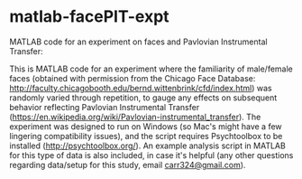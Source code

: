 # matlab-facePIT-expt
MATLAB code for an experiment on faces and Pavlovian Instrumental Transfer:

This is MATLAB code for an experiment where the familiarity of male/female faces (obtained with permission from the Chicago Face Database: http://faculty.chicagobooth.edu/bernd.wittenbrink/cfd/index.html) was randomly varied through repetition, to gauge any effects on subsequent behavior reflecting Pavlovian Instrumental Transfer (https://en.wikipedia.org/wiki/Pavlovian-instrumental_transfer).  The experiment was designed to run on Windows (so Mac's might have a few lingering compatibility issues), and the script requires Psychtoolbox to be installed (http://psychtoolbox.org/).  An example analysis script in MATLAB for this type of data is also included, in case it's helpful (any other questions regarding data/setup for this study, email carr324@gmail.com).
